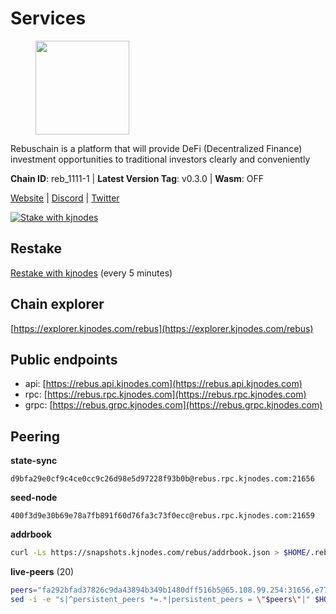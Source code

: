 # Services

<figure><img src="https://raw.githubusercontent.com/kj89/testnet_manuals/main/pingpub/logos/rebus.png" width="150" alt=""><figcaption></figcaption></figure>

Rebuschain is a platform that will provide DeFi (Decentralized Finance)  investment opportunities to traditional investors clearly and conveniently

**Chain ID**: reb_1111-1 | **Latest Version Tag**: v0.3.0 | **Wasm**: OFF

[Website](https://www.rebuschain.com) | [Discord](https://discord.gg/rebuschain) | [Twitter](https://twitter.com/RebusChain)

[![Stake with kjnodes](https://i.ibb.co/cr44Q8j/button-stake-with-kjnodes.png)](https://restake.app/rebus/rebusvaloper1vndzy8y55ylgpmmsc34uy8rm6kqlml6ffs9lrv)

## Restake

[Restake with kjnodes](https://restake.app/rebus/rebusvaloper1vndzy8y55ylgpmmsc34uy8rm6kqlml6ffs9lrv) (every 5 minutes)
## Chain explorer
[https://explorer.kjnodes.com/rebus](https://explorer.kjnodes.com/rebus)

## Public endpoints

* api: [https://rebus.api.kjnodes.com](https://rebus.api.kjnodes.com)
* rpc: [https://rebus.rpc.kjnodes.com](https://rebus.rpc.kjnodes.com)
* grpc: [https://rebus.grpc.kjnodes.com](https://rebus.grpc.kjnodes.com)

## Peering

**state-sync**

```text
d9bfa29e0cf9c4ce0cc9c26d98e5d97228f93b0b@rebus.rpc.kjnodes.com:21656
```

**seed-node**

```text
400f3d9e30b69e78a7fb891f60d76fa3c73f0ecc@rebus.rpc.kjnodes.com:21659
```

**addrbook**
```bash
curl -Ls https://snapshots.kjnodes.com/rebus/addrbook.json > $HOME/.rebusd/config/addrbook.json
```

**live-peers** (20)
```bash
peers="fa292bfad37826c9da43894b349b1480dff516b5@65.108.99.254:31656,e772ebf24c2fda82456812050fee31e19c9455fc@65.109.122.105:61456,f546370843f92e2415524a7b18f9cd528e2fd706@65.109.55.186:26656,1fcb45323f9045707c0c344a60d7cb906008cfaf@65.109.80.176:26656,d3a8fdbe6776fc71998fa893abcd634461b52b19@65.109.92.241:40106,5f29f14fe3dd7e1d86caa4d344e67ee81c32255f@65.109.37.228:26656,87102b5dd22c1d17f97197c078f23726ae3c6214@91.157.60.253:26656,b212d5740b2e11e54f56b072dc13b6134650cfb5@169.155.168.16:26656,c124ce0b508e8b9ed1c5b6957f362225659b5343@134.65.192.98:26656,ebc4d27be0c87f537b44250c2e22ad349dc59fb6@158.69.116.134:26656,256d9790bf186f5a275790f7fe01e1b8800dcaaf@65.21.88.78:26656,a7d96dc929824613315dcc1c90fee119f28cc51f@164.152.160.207:26656,faf349e185255c4aa2786da4f8ac70ea13849db0@169.155.45.128:26656,89757803f40da51678451735445ad40d5b15e059@169.155.44.106:26656,92245ff5c7a4b293d2f0c7f9afca0ddad2e0fb52@65.108.244.178:26656,b1dcbb37514fbe215be54079e71aa39dac7fd0ae@64.5.123.203:26656,07b84cf4b47a2e5ad251267716fe05bcf30330cd@65.21.170.3:29656,641b33b0e909630868133820605edf2b4ba4969a@65.109.49.109:26656,ff7031f45a97600076f72b9318167e3dfcd2a17e@65.21.136.170:52656,d9bfa29e0cf9c4ce0cc9c26d98e5d97228f93b0b@65.109.88.38:21656"
sed -i -e "s|^persistent_peers *=.*|persistent_peers = \"$peers\"|" $HOME/.rebusd/config/config.toml
```
